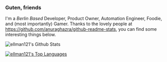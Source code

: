 ### Guten, friends

I'm a _Berlin Based_ Developer, Product Owner, Automation Engineer, Foodie, and (most importantly) Gamer.  Thanks to the lovely people at https://github.com/anuraghazra/github-readme-stats, you can find some interesting things below.

![ellman121's Github Stats](https://github-readme-stats.vercel.app/api?username=ellman121&count_private=true&show_icons=true)

[![ellman121's Top Languages](https://github-readme-stats.vercel.app/api/top-langs/?username=ellman121&layout=compact)](https://github.com/anuraghazra/github-readme-stats)
